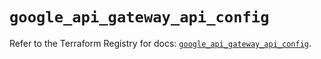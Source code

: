 # `google_api_gateway_api_config`

Refer to the Terraform Registry for docs: [`google_api_gateway_api_config`](https://registry.terraform.io/providers/hashicorp/google-beta/6.11.2/docs/resources/google_api_gateway_api_config).
